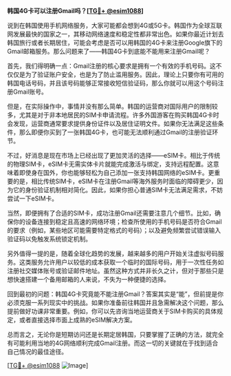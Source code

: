 **韩国4G卡可以注册Gmail吗？[[TG💪+ @esim1088](https://t.me/s/esim1088)]**

说到在韩国使用手机网络服务，大家可能都会想到4G或5G卡。韩国作为全球互联网发展最快的国家之一，其移动网络速度和稳定性都非常出色。如果你最近计划去韩国旅行或者长期居住，可能会考虑是否可以用韩国的4G卡来注册Google旗下的Gmail邮箱服务。那么问题来了——韩国4G卡到底能不能用来注册Gmail呢？

首先，我们得明确一点：Gmail注册的核心要求是拥有一个有效的手机号码。这不仅仅是为了验证账户安全，也是为了防止滥用服务。因此，理论上只要你有可用的韩国电话号码，并且该号码能够正常接收短信验证码，那么你就可以用这个号码注册Gmail账号。

但是，在实际操作中，事情并没有那么简单。韩国的运营商对国际用户的限制较多，尤其是对于非本地居民的SIM卡申请流程。许多外国游客在购买韩国4G卡时会发现，运营商通常要求提供身份证件以及居住证明文件。如果你无法满足这些条件，那么即便你买到了一张韩国4G卡，也可能无法顺利通过Gmail的注册验证环节。

不过，好消息是现在市场上已经出现了更加灵活的选择——eSIM卡。相比于传统的物理SIM卡，eSIM卡无需实体卡片就能完成激活与绑定，支持远程配置。这意味着即使身在国外，你也能够轻松为自己添加一张支持韩国网络的eSIM卡。更重要的是，相比传统SIM卡，eSIM卡在注册Gmail等海外服务时面临的障碍更少，因为它的身份验证机制相对简化。因此，如果你担心普通SIM卡无法满足需求，不妨尝试一下eSIM卡。

当然，即便拥有了合适的SIM卡，成功注册Gmail还需要注意几个细节。比如，确保你的设备连接到稳定且高速的网络环境；检查所使用的手机号码是否符合Gmail的要求（例如，某些地区可能需要特定格式的号码）；以及避免频繁尝试错误输入验证码以免触发系统锁定机制。

另外值得一提的是，随着全球化趋势的发展，越来越多的用户开始关注虚拟号码服务。这类服务允许用户以较低的成本获取一个临时的国际号码，用于一次性任务如注册社交媒体账号或验证邮件地址。虽然这种方式并非长久之计，但对于那些只是想快速搭建一个备用邮箱的人来说，不失为一种便捷的选择。

回到最初的问题：韩国4G卡究竟能不能注册Gmail？答案其实是“能”，但前提是你必须克服一系列现实中的挑战。如果你准备前往韩国并且急需解决这个问题，那么提前做好功课非常重要。例如，你可以先咨询当地运营商关于SIM卡购买的具体规定，或者直接选择市面上成熟的eSIM解决方案。

总而言之，无论你是短期访问还是长期定居韩国，只要掌握了正确的方法，就完全有可能利用当地的4G网络顺利完成Gmail注册。而这一切的关键就在于找到适合自己情况的最佳途径。

[[TG💪+ @esim1088](https://t.me/s/esim1088) ![Image](https://i.postimg.cc/4NQfJmqS/Snipaste-2025-05-13-00-14-12.png)]